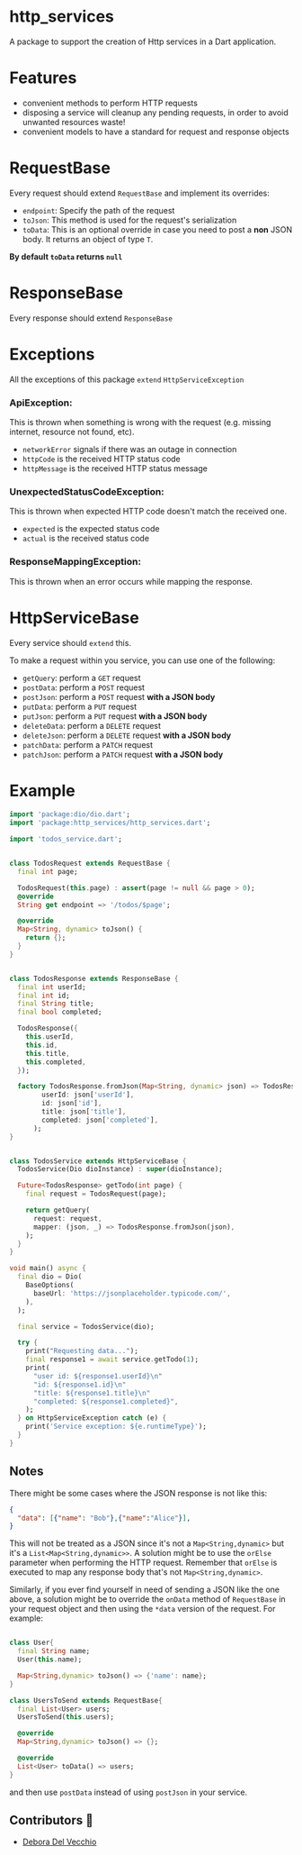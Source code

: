 # http_services
A package to support the creation of Http services in a Dart application.

# Features
* convenient methods to perform HTTP requests
* disposing a service will cleanup any pending requests, in order to avoid unwanted resources waste!
* convenient models to have a standard for request and response objects 

# RequestBase
Every request should extend `RequestBase` and implement its overrides:
* `endpoint`: Specify the path of the request
* `toJson`: This method is used for the request's serialization
* `toData`: This is an optional override in case you need to post a **non** JSON body. It returns an object of type `T`.

**By default `toData` returns `null`**

# ResponseBase
Every response should extend `ResponseBase`

# Exceptions
All the exceptions of this package `extend` `HttpServiceException`

### ApiException:
This is thrown when something is wrong with the request (e.g. missing internet, resource not found, etc).
* `networkError` signals if there was an outage in connection
* `httpCode` is the received HTTP status code
* `httpMessage` is the received HTTP status message

### UnexpectedStatusCodeException:
This is thrown when expected HTTP code doesn't match the received one.
* `expected` is the expected status code
* `actual` is the received status code

### ResponseMappingException:
This is thrown when an error occurs while mapping the response.

# HttpServiceBase
Every service should `extend` this.

To make a request within you service, you can use one of the following:
* `getQuery`: perform a `GET` request
* `postData`: perform a `POST` request
* `postJson`: perform a `POST` request **with a JSON body**
* `putData`: perform a `PUT` request
* `putJson`: perform a `PUT` request **with a JSON body**
* `deleteData`: perform a `DELETE` request
* `deleteJson`: perform a `DELETE` request **with a JSON body**
* `patchData`: perform a `PATCH` request
* `patchJson`: perform a `PATCH` request **with a JSON body**

# Example
```dart
import 'package:dio/dio.dart';
import 'package:http_services/http_services.dart';

import 'todos_service.dart';


class TodosRequest extends RequestBase {
  final int page;

  TodosRequest(this.page) : assert(page != null && page > 0);
  @override
  String get endpoint => '/todos/$page';

  @override
  Map<String, dynamic> toJson() {
    return {};
  }
}


class TodosResponse extends ResponseBase {
  final int userId;
  final int id;
  final String title;
  final bool completed;

  TodosResponse({
    this.userId,
    this.id,
    this.title,
    this.completed,
  });

  factory TodosResponse.fromJson(Map<String, dynamic> json) => TodosResponse(
        userId: json['userId'],
        id: json['id'],
        title: json['title'],
        completed: json['completed'],
      );
}


class TodosService extends HttpServiceBase {
  TodosService(Dio dioInstance) : super(dioInstance);

  Future<TodosResponse> getTodo(int page) {
    final request = TodosRequest(page);

    return getQuery(
      request: request,
      mapper: (json, _) => TodosResponse.fromJson(json),
    );
  }
}

void main() async {
  final dio = Dio(
    BaseOptions(
      baseUrl: 'https://jsonplaceholder.typicode.com/',
    ),
  );

  final service = TodosService(dio);

  try {
    print("Requesting data...");
    final response1 = await service.getTodo(1);
    print(
      "user id: ${response1.userId}\n"
      "id: ${response1.id}\n"
      "title: ${response1.title}\n"
      "completed: ${response1.completed}",
    );
  } on HttpServiceException catch (e) {
    print('Service exception: ${e.runtimeType}');
  }
}
```

## Notes
There might be some cases where the JSON response is not like this:
```json
{
  "data": [{"name": "Bob"},{"name":"Alice"}],
}
```

This will not be treated as a JSON since it's not a `Map<String,dynamic>` but it's a `List<Map<String,dynamic>>`.
A solution might be to use the `orElse` parameter when performing the HTTP request. Remember that `orElse` is executed to map any response body that's not `Map<String,dynamic>`.

Similarly, if you ever find yourself in need of sending a JSON like the one above, a solution might be to override the `onData` method of `RequestBase` in your request object and then using the `*data` version of the request.
For example:

```dart

class User{
  final String name;
  User(this.name);

  Map<String,dynamic> toJson() => {'name': name};
}

class UsersToSend extends RequestBase{
  final List<User> users;
  UsersToSend(this.users);

  @override
  Map<String,dynamic> toJson() => {};

  @override
  List<User> toData() => users;
}
```

and then use `postData` instead of using `postJson` in your service.

## Contributors 🚀
- [Debora Del Vecchio](https://github.com/deb-95)
